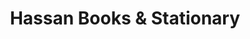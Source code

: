 ---
title: "Hassan Books & Stationary"
url: /karachi/hassan-books-and-stationary/
shop: office supplies
---